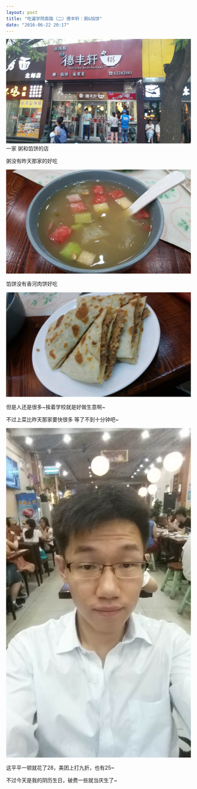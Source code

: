 ```yaml
---
layout: post
title: "吃遍学院南路（二）德丰轩：粥&馅饼"
date: "2016-06-22 20:17"
---
```

![德丰轩](/img/2016-06-22-吃遍学院南路（二）德丰轩-粥馅饼4.jpg)
一家 粥和馅饼的店

粥没有昨天那家的好吃

![粥 8](/img/2016-06-22-吃遍学院南路（二）德丰轩-粥馅饼2.jpg)

馅饼没有香河肉饼好吃

![馅饼 20](/img/2016-06-22-吃遍学院南路（二）德丰轩-粥馅饼3.jpg)


但是人还是很多~挨着学校就是好做生意啊~

不过上菜比昨天那家要快很多 等了不到十分钟吧~

![](/img/2016-06-22-吃遍学院南路（二）德丰轩-粥馅饼1.jpg)

这平平一顿就花了28，美团上打九折，也有25~

不过今天是我的阴历生日，破费一些就当庆生了~
